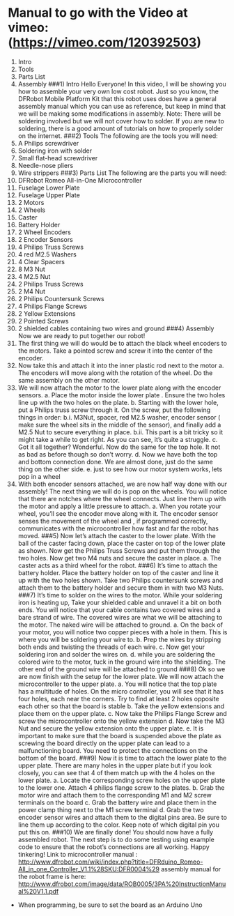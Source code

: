 
# Manual to go with the Video at vimeo: (https://vimeo.com/120392503)
1) Intro
2) Tools
3) Parts List
4) Assembly
###1) Intro
Hello Everyone! In this video, I will be showing you how to assemble your very own low cost robot. Just so you know, the DFRobot Mobile Platform Kit that this robot uses does have a general assembly manual which you can use as reference, but keep in mind that we will be making some modifications in assembly.
Note: There will be soldering involved but we will not cover how to solder. If you are new to soldering, there is a good amount of tutorials on how to properly solder on the internet.
###2) Tools
The following are the tools you will need:
1) A Philips screwdriver
2) Soldering iron with solder
3) Small flat-head screwdriver
4) Needle-nose pliers
5) Wire strippers
###3) Parts List
The following are the parts you will need:
1) DFRobot Romeo All-in-One Microcontroller
2) Fuselage Lower Plate
3) Fuselage Upper Plate
4) 2 Motors
5) 2 Wheels
6) Caster
7) Battery Holder
8) 2 Wheel Encoders
9) 2 Encoder Sensors
10) 4 Philips Truss Screws
11) 4 red M2.5 Washers
12) 4 Clear Spacers
13) 8 M3 Nut
14) 4 M2.5 Nut
15) 2 Philips Truss Screws
16) 2 M4 Nut
17) 2 Philips Countersunk Screws
18) 4 Philips Flange Screws
19) 2 Yellow Extensions
20) 2 Pointed Screws
21) 2 shielded cables containing two wires and ground
###4) Assembly
Now we are ready to put together our robot!
1) The first thing we will do would be to attach the black wheel encoders to the motors. Take a pointed screw and screw it into the center of the encoder.
2) Now take this and attach it into the inner plastic rod next to the motor
a. The encoders will move along with the rotation of the wheel. Do the same assembly on the other motor.
3) We will now attach the motor to the lower plate along with the encoder sensors.
a. Place the motor inside the lower plate . Ensure the two holes line up with the two holes on the plate.
b. Starting with the lower hole, put a Philips truss screw through it. On the screw, put the following things in order:
b.i. M3Nut, spacer, red M2.5 washer, encoder sensor ( make sure the wheel sits in the middle of the sensor), and finally add a M2.5 Nut to secure everything in place.
b.ii. This part is a bit tricky so it might take a while to get right. As you can see, it’s quite a struggle.
c. Got it all together? Wonderful. Now do the same for the top hole. It not as bad as before though so don’t worry.
d. Now we have both the top and bottom connection done. We are almost done, just do the same thing on the other side.
e. just to see how our motor system works, lets pop in a wheel
4) With both encoder sensors attached, we are now half way done with our assembly! The next thing we will do is pop on the wheels. You will notice that there are notches where the wheel connects. Just line them up with the motor and apply a little pressure to attach.
a. When you rotate your wheel, you’ll see the encoder move along with it. The encoder sensor senses the movement of the wheel and , if programmed correctly, communicates with the microcontroller how fast and far the robot has moved.
###5) Now let’s attach the caster to the lower plate. With the ball of the caster facing down, place the caster on top of the lower plate as shown. Now get the Philips Truss Screws and put them through the two holes. Now get two M4 nuts and secure the caster in place.
a. The caster acts as a third wheel for the robot.
###6) It’s time to attach the battery holder. Place the battery holder on top of the caster and line it up with the two holes shown. Take two Philips countersunk screws and attach them to the battery holder and secure them in with two M3 Nuts.
###7) It’s time to solder on the wires to the motor. While your soldering iron is heating up, Take your shielded cable and unravel it a bit on both ends. You will notice that your cable contains two covered wires and a bare strand of wire. The covered wires are what we will be attaching to the motor. The naked wire will be attached to ground.
a. On the back of your motor, you will notice two copper pieces with a hole in them. This is where you will be soldering your wire to.
b. Prep the wires by stripping both ends and twisting the threads of each wire.
c. Now get your soldering iron and solder the wires on.
d. while you are soldering the colored wire to the motor, tuck in the ground wire into the shielding. The other end of the ground wire will be attached to ground
###8) Ok so we are now finish with the setup for the lower plate. We will now attach the microcontroller to the upper plate.
a. You will notice that the top plate has a multitude of holes. On the micro controller, you will see that it has four holes, each near the corners. Try to find at least 2 holes opposite each other so that the board is stable
b. Take the yellow extensions and place them on the upper plate.
c. Now take the Philips Flange Screw and screw the microcontroller onto the yellow extension
d. Now take the M3 Nut and secure the yellow extension onto the upper plate.
e. It is important to make sure that the board is suspended above the plate as screwing the board directly on the upper plate can lead to a malfunctioning board. You need to protect the connections on the bottom of the board.
###9) Now it is time to attach the lower plate to the upper plate. There are many holes in the upper plate but if you look closely, you can see that 4 of them match up with the 4 holes on the lower plate.
a. Locate the corresponding screw holes on the upper plate to the lower one. Attach 4 philips flange screw to the plates.
b. Grab the motor wire and attach them to the corresponding M1 and M2 screw terminals on the board
c. Grab the battery wire and place them in the power clamp thing next to the M1 screw terminal
d. Grab the two encoder sensor wires and attach them to the digital pins area. Be sure to line them up according to the color. Keep note of which digital pin you put this on.
###10) We are finally done! You should now have a fully assembled robot. The next step is to do some testing using example code to ensure that the robot’s connections are all working. Happy tinkering!
Link to microcontroller manual : http://www.dfrobot.com/wiki/index.php?title=DFRduino_Romeo-All_in_one_Controller_V1.1%28SKU:DFR0004%29
assembly manual for the robot frame is here:
http://www.dfrobot.com/image/data/ROB0005/3PA%20InstructionManual%20V1.1.pdf
* When programming, be sure to set the board as an Arduino Uno
